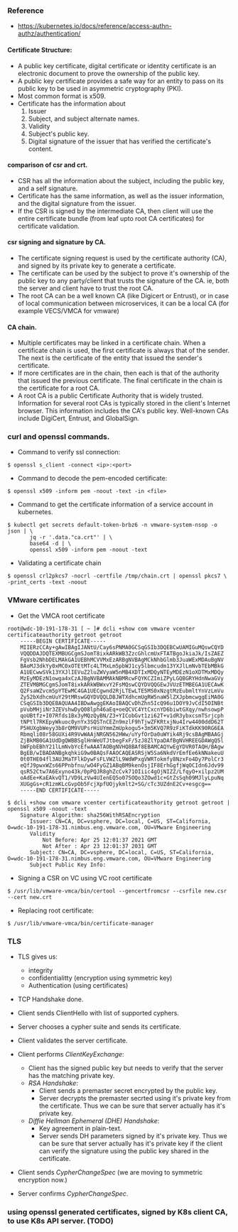 ### Reference

* https://kubernetes.io/docs/reference/access-authn-authz/authentication/

#### Certificate Structure:
* A public key certificate, digital certificate or identity certificate is an electronic document to prove the ownership of the public key.
* A public key certificate provides a safe way for an entity to pass on its public key to be used in asymmetric cryptography (PKI).
* Most common format is x509.
* Certificate has the information about
	1. Issuer
	2. Subject, and subject alternate names.
	3. Validity
	4. Subject's public key.
	5. Digital signature of the issuer that has verified the certificate's content.

#### comparison of csr and crt.
* CSR has all the information about the subject, including the public key, and a self signature.
* Certificate has the same information, as well as the issuer information, and the digital signature from the issuer.
* If the CSR is signed by the intermediate CA, then client will use the entire certificate bundle (from leaf upto root CA certificates) for certificate validation. 

#### csr signing and signature by CA.
* The certificate signing request is used by the certificate authority (CA), and signed by its private key to generate a certificate.
* The certificate can be used by the subject to prove it's ownership of the public key to any party/client that trusts the signature of the CA. ie, both the server and client have to trust the root CA.
* The root CA can be a well known CA (like Digicert or Entrust), or in case of local communication between microservices, it can be a local CA (for example VECS/VMCA for vmware)

#### CA chain.
* Multiple certificates may be linked in a certificate chain. When a certificate chain is used, the first certificate is always that of the sender. The next is the certificate of the entity that issued the sender's certificate. 
* If more certificates are in the chain, then each is that of the authority that issued the previous certificate. The final certificate in the chain is the certificate for a root CA. 
* A root CA is a public Certificate Authority that is widely trusted. Information for several root CAs is typically stored in the client's Internet browser. This information includes the CA's public key. Well-known CAs include DigiCert, Entrust, and GlobalSign.

### curl and openssl commands.
* Command to verify ssl connection:	
```
$ openssl s_client -connect <ip>:<port>
```
* Command to decode the pem-encoded certificate:
```
$ openssl x509 -inform pem -noout -text -in <file>
```
* Command to get the certificate information of a service account in kubernetes.
```
$ kubectl get secrets default-token-brbz6 -n vmware-system-nsop -o json | \
	   jq -r '.data."ca.crt"' | \
	   base64 -d | \
	   openssl x509 -inform pem -noout -text
```
* Validating a certificate chain
```
$ openssl crl2pkcs7 -nocrl -certfile /tmp/chain.crt | openssl pkcs7 \
-print_certs -text -noout
```

### VMware certificates
* Get the VMCA root certificate
```
root@wdc-10-191-178-31 [ ~ ]# dcli +show com vmware vcenter certificateauthority getroot getroot
	-----BEGIN CERTIFICATE-----
	MIIERzCCAy+gAwIBAgIJANtU/Cay6sPNMA0GCSqGSIb3DQEBCwUAMIGuMQswCQYD
	VQQDDAJDQTEXMBUGCgmSJomT8ixkARkWB3ZzcGhlcmUxFTATBgoJkiaJk/IsZAEZ
	FgVsb2NhbDELMAkGA1UEBhMCVVMxEzARBgNVBAgMCkNhbGlmb3JuaWExMDAuBgNV
	BAoMJ3dkYy0xMC0xOTEtMTc4LTMxLm5pbWJ1cy5lbmcudm13YXJlLmNvbTEbMBkG
	A1UECwwSVk13YXJlIEVuZ2luZWVyaW5nMB4XDTIxMDQyNTEyMDEzN1oXDTMxMDQy
	MzEyMDEzN1owga4xCzAJBgNVBAMMAkNBMRcwFQYKCZImiZPyLGQBGRYHdnNwaGVy
	ZTEVMBMGCgmSJomT8ixkARkWBWxvY2FsMQswCQYDVQQGEwJVUzETMBEGA1UECAwK
	Q2FsaWZvcm5pYTEwMC4GA1UECgwnd2RjLTEwLTE5MS0xNzgtMzEubmltYnVzLmVu
	Zy52bXdhcmUuY29tMRswGQYDVQQLDBJWTXdhcmUgRW5naW5lZXJpbmcwggEiMA0G
	CSqGSIb3DQEBAQUAA4IBDwAwggEKAoIBAQCvDhZhn5IcQ96u1DOY9JvCdI5OINBt
	pVubMHjiNr3ZEVshwDyQ08lph46aEq+oeQCVC4YtCxcnYD6biwtGXqy/nwhsowpP
	qoUBtfz+I07Rfds1Bx3yMQzQyBN/Z3+YICobGvt1zi62T+v1dR3ybxcsmTSrjcph
	tNPtl7RKEpyWkuoc0ynYx3SQSTnCEZn9mzlF9hTjwZFKRtxjNu4Irw4400ddD62T
	P5HUXgbWeyy3b8rQM9VUPsrHiUYmmZmUpkogu5+3m5KVQ7R9zFiKTdkKK90RG6EA
	Rbmqli08r58GUXi4R9VwWAAjNRGN562HWw/uYyfOrDa0uWYik4Rj9csBAgMBAAGj
	ZjBkMB0GA1UdDgQWBBSglHnWeUTJtbegFxF/5zJ8ZlYpaDAfBgNVHREEGDAWgQ5l
	bWFpbEBhY21lLmNvbYcEfwAAATAOBgNVHQ8BAf8EBAMCAQYwEgYDVR0TAQH/BAgw
	BgEB/wIBADANBgkqhkiG9w0BAQsFAAOCAQEASRSjW5Sa6NkdVrEmfEe6kNNakeuU
	0t0THE04fl3AUJMaTFlkDywFsFLVWZlL9WdWPxgVWRTokmfy8NzxFo4Dy7PolCr3
	eQfJ9pwxWZs66PPnbfnu/wO4FyGZ1ABqBM9kenOsjIF8ErhGgfjWqOCIdn6Jdv99
	qsR52Ctw7A6Exyno43k/0pPQJR8ghZcCvk71OIiic4gOjNIZZ/LfqyO+xilpz2UM
	oAdEe+KaEAkvQT1/VD9LzVw4UIenEQ5o075OQo3ZOwd1c+GtZsSqh09MJlyLpuNq
	XUGgGs+cR1zmKLcGvpOb5FcjXpfUOjykmlt2+SG/cTc3UZdnE2Cv+esgcg==
	-----END CERTIFICATE-----
	
$ dcli +show com vmware vcenter certificateauthority getroot getroot | openssl x509 -noout -text
	Signature Algorithm: sha256WithRSAEncryption                                                                                         
	   Issuer: CN=CA, DC=vsphere, DC=local, C=US, ST=California, O=wdc-10-191-178-31.nimbus.eng.vmware.com, OU=VMware Engineering
	   Validity
	       Not Before: Apr 25 12:01:37 2021 GMT
	       Not After : Apr 23 12:01:37 2031 GMT
	   Subject: CN=CA, DC=vsphere, DC=local, C=US, ST=California, O=wdc-10-191-178-31.nimbus.eng.vmware.com, OU=VMware Engineering
	   Subject Public Key Info:
```
* Signing a CSR on VC using VC root certificate
```
$ /usr/lib/vmware-vmca/bin/certool --gencertfromcsr --csrfile new.csr --cert new.crt
```
* Replacing root certificate:
```
$ /usr/lib/vmware-vmca/bin/certificate-manager
```

### TLS
* TLS gives us:
	* integrity
	* confidentialitty (encryption using symmetric key)
	* Authentication (using certificates)

* TCP Handshake done.
* Client sends ClientHello with list of supported cyphers.
* Server chooses a cypher suite and sends its certificate.
* Client validates the server certificate.
* Client performs *ClientKeyExchange*: 
	* Client has the signed public key but needs to verify that the server has the matching private key.
	* *RSA Handshake*:
		* Client sends a premaster secret encrypted by the public key.
		* Server decrypts the premaster secrted using it's private key from the certificate. Thus we can be sure that server actually has it's private key.
	* *Diffie Hellman Ephemeral (DHE) Handshake*:
		* Key agreement in plain-text.
		* Server sends DH parameters signed by it's private key. Thus we can be sure that server actually has it's private key if the client can verify the signature using the public key shared in the certificate.
* Client sends *CypherChangeSpec* (we are moving to symmetric encryption now.)
* Server confirms *CypherChangeSpec*.

### using openssl generated certificates, signed by K8s client CA, to use K8s API server. (TODO)
